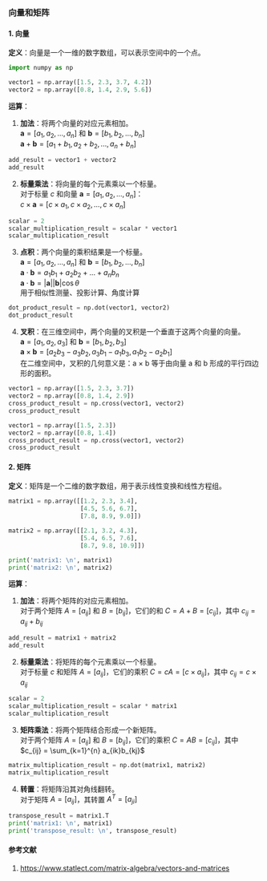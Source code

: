 ### 向量和矩阵

#### 1. 向量

**定义**：向量是一个一维的数字数组，可以表示空间中的一个点。

```python
import numpy as np

vector1 = np.array([1.5, 2.3, 3.7, 4.2])
vector2 = np.array([0.8, 1.4, 2.9, 5.6])
```

**运算**：

1. **加法**：将两个向量的对应元素相加。  
$\mathbf{a} = [a_1, a_2, ..., a_n]$ 和 $\mathbf{b} = [b_1, b_2, ..., b_n]$  
$\mathbf{a} + \mathbf{b} = [a_1 + b_1, a_2 + b_2, ..., a_n + b_n]$

```python
add_result = vector1 + vector2
add_result
```

2. **标量乘法**：将向量的每个元素乘以一个标量。  
对于标量 $c$ 和向量 $\mathbf{a} = [a_1, a_2, ..., a_n]$：  
$c \times \mathbf{a} = [c \times a_1, c \times a_2, ..., c \times a_n]$

```python
scalar = 2
scalar_multiplication_result = scalar * vector1
scalar_multiplication_result
```

3. **点积**：两个向量的乘积结果是一个标量。  
$\mathbf{a} = [a_1, a_2, ..., a_n]$ 和 $\mathbf{b} = [b_1, b_2, ..., b_n]$  
$\mathbf{a} \cdot \mathbf{b} = a_1b_1 + a_2b_2 + ... + a_nb_n$  
$\mathbf{a} \cdot \mathbf{b} = |\mathbf{a}||\mathbf{b}|\cos \theta$  
用于相似性测量、投影计算、角度计算

```python
dot_product_result = np.dot(vector1, vector2)
dot_product_result
```

4. **叉积**：在三维空间中，两个向量的叉积是一个垂直于这两个向量的向量。  
$\mathbf{a} = [a_1, a_2, a_3]$ 和 $\mathbf{b} = [b_1, b_2, b_3]$  
$\mathbf{a} \times \mathbf{b} = [a_2b_3 - a_3b_2, a_3b_1 - a_1b_3, a_1b_2 - a_2b_1]$  
在二维空间中，叉积的几何意义是：a × b 等于由向量 a 和 b 形成的平行四边形的面积。

```python
vector1 = np.array([1.5, 2.3, 3.7])
vector2 = np.array([0.8, 1.4, 2.9])
cross_product_result = np.cross(vector1, vector2)
cross_product_result
```

```python
vector1 = np.array([1.5, 2.3])
vector2 = np.array([0.8, 1.4])
cross_product_result = np.cross(vector1, vector2)
cross_product_result
```

#### 2. 矩阵

**定义**：矩阵是一个二维的数字数组，用于表示线性变换和线性方程组。

```python
matrix1 = np.array([[1.2, 2.3, 3.4],
                    [4.5, 5.6, 6.7],
                    [7.8, 8.9, 9.0]])

matrix2 = np.array([[2.1, 3.2, 4.3],
                    [5.4, 6.5, 7.6], 
                    [8.7, 9.8, 10.9]])

print('matrix1: \n', matrix1)
print('matrix2: \n', matrix2)
```

**运算**：

1. **加法**：将两个矩阵的对应元素相加。  
对于两个矩阵 $A = [a_{ij}]$ 和 $B = [b_{ij}]$，它们的和 $C = A + B = [c_{ij}]$，其中 $c_{ij} = a_{ij} + b_{ij}$

```python
add_result = matrix1 + matrix2
add_result
```

2. **标量乘法**：将矩阵的每个元素乘以一个标量。  
对于标量 $c$ 和矩阵 $A = [a_{ij}]$，它们的乘积 $C = cA = [c \times a_{ij}]$，其中 $c_{ij} = c \times a_{ij}$

```python
scalar = 2
scalar_multiplication_result = scalar * matrix1
scalar_multiplication_result
```

3. **矩阵乘法**：将两个矩阵结合形成一个新矩阵。  
对于两个矩阵 $A = [a_{ij}]$ 和 $B = [b_{ij}]$，它们的乘积 $C = AB = [c_{ij}]$，其中 $c_{ij} = \sum_{k=1}^{n} a_{ik}b_{kj}$

```python
matrix_multiplication_result = np.dot(matrix1, matrix2)
matrix_multiplication_result
```

4. **转置**：将矩阵沿其对角线翻转。  
对于矩阵 $A = [a_{ij}]$，其转置 $A^T = [a_{ji}]$

```python
transpose_result = matrix1.T
print('matrix1: \n', matrix1)
print('transpose_result: \n', transpose_result)
```

#### 参考文献
1. https://www.statlect.com/matrix-algebra/vectors-and-matrices